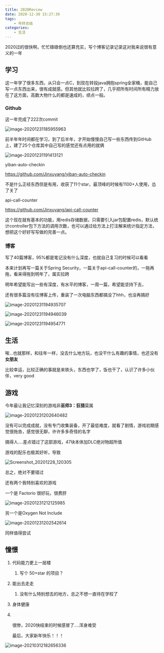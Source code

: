 ```yaml
---
title: 2020Review
date: 2020-12-30 15:27:39
tags:
	- 年终总结
categories: 
	- 生活
---
```


2020过的很快啊，忙忙碌碌倒也还算充实，写个博客记录记录这对我来说很有意义的一年

<!--more-->

## 学习

这一年学了很多东西，从只会一点C，到现在转投java拥抱spring全家桶，能自己写一点东西出来，很有成就感。但其他就比较拉跨了，几乎把所有时间所有精力放在了这方面，高数大物什么的都是速成的，绩点一般。

### Github

这一年完成了222次commit

![image-20201231185955963](https://gitee.com/vergeee/static-repo/raw/master//img/20201231190003.png)

前半年年时间都在学习，到了后半年，才开始慢慢自己写一些东西传到GitHub上，建了25个仓库其中自己写的感觉还有点用的就俩

![image-20201231191413121](https://gitee.com/vergeee/static-repo/raw/master//img/20201231191413.png)

yiban-auto-checkin 

https://github.com/Jinxuyang/yiban-auto-checkin

不是什么正经东西但是有用，收获了11个star，最顶峰的时候有1100+人使用，怂了关了

api-call-counter 

https://github.com/Jinxuyang/api-call-counter

这个现在就有基本的功能，用redis存储数据，只需要引入jar包配置redis，默认统计controller包下方法的调用次数，也可以通过给方法上打注解来统计指定方法，想把这个好好写写做的完善一点。

### 博客

写了40篇博客，95%都是笔记没有什么深度，也就自己复习的时候可以看看

本来计划再写一篇关于Spring Security，一篇关于api-call-counter的，一拖再拖，看来得拖到明年了，属实拉跨

明年希望能写出一些有深度，有水平的博客，一周一篇，希望能坚持下去，

还有很多篇没有往博客上传，重装了一次电脑东西都搞没了hhh，也没再搞好

![image-20201231194935707](https://gitee.com/vergeee/static-repo/raw/master//img/20201231194935.png)

![image-20201231194946039](https://gitee.com/vergeee/static-repo/raw/master//img/20201231194946.png)

![image-20201231194954771](https://gitee.com/vergeee/static-repo/raw/master//img/20201231194954.png)

## 生活

唉...也就那样，和往年一样，没去什么地方玩，也没干什么有趣的事情，也还没有**女朋友**

比较幸运，比较正确的事就是来铁头，东西也学了，饭也干了，认识了许多小伙伴，very good

## 游戏

今年最让我记忆深刻的游戏非**巫师3：狂猎**莫属

![image-20201231202640482](https://gitee.com/vergeee/static-repo/raw/master//img/20201231202640.png)

没有可以完成成就，没有专门收集装备，开了最低难度，就看了剧情，游戏初期感觉很拖沓，感觉很无聊，许许多多奇怪的名字

搞得人....差点错过了这部游戏，47块本体加DLC绝对物超所值

游戏的配乐也极其好听，导致

![Screenshot_20201228_120305](https://gitee.com/vergeee/static-repo/raw/master//img/20201231211651.jpg)

总之，绝对不要错过

还有两个我特别喜欢的游戏

一个是 Factorio 很好玩，很费肝

![image-20201231212125985](https://gitee.com/vergeee/static-repo/raw/master//img/20201231212126.png)

另一个是Oxygen Not Include

![image-20201231202542614](https://gitee.com/vergeee/static-repo/raw/master//img/20201231202542.png)

同样值得尝试

## 憧憬

1. 代码能力更上一层楼

   1. 写个 50+star 的项目？

2. 能出去走走

   1. 没有什么特别想去的地方，总之不想一直待在学校了

4. 身体健康

5. <p style="color:#f8f9fa">找个女朋友</p>

   

   很惨，2020快结束的时候感冒了....浑身难受

   最后，大家新年快乐！！！
   
   

![image-20210312182656336](https://gitee.com/vergeee/static-repo/raw/master//img/20210312182704.png)